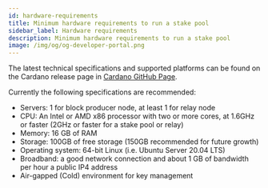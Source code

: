 ```yaml
---
id: hardware-requirements
title: Minimum hardware requirements to run a stake pool
sidebar_label: Hardware requirements
description: Minimum hardware requirements to run a stake pool
image: /img/og/og-developer-portal.png
---
```

The latest technical specifications and supported platforms can be found on the Cardano release page in [Cardano GitHub Page](https://github.com/input-output-hk/cardano-node/releases).

Currently the following specifications are recommended:

- Servers: 1 for block producer node, at least 1 for relay node
- CPU: An Intel or AMD x86 processor with two or more cores, at 1.6GHz or faster (2GHz or faster for a stake pool or relay)
- Memory: 16 GB of RAM
- Storage: 100GB of free storage (150GB recommended for future growth)
- Operating system: 64-bit Linux (i.e. Ubuntu Server 20.04 LTS)
- Broadband: a good network connection and about 1 GB of bandwidth per hour a public IP4 address
- Air-gapped (Cold) environment for key management

